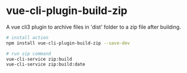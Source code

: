 # vue-cli-plugin-build-zip

A vue cli3 plugin to archive files in 'dist' folder to a zip file after building. 

``` bash
# install action
npm install vue-cli-plugin-build-zip --save-dev

# run zip command
vue-cli-service zip:build
vue-cli-service zip:build:date
```